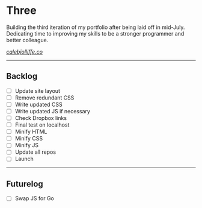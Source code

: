 # Three

Building the third iteration of my portfolio after being laid off in mid-July. Dedicating time to improving my skills to be a stronger programmer and better colleague.

*[calebjolliffe.co](https://calebjolliffe.co)*

---

## Backlog
- [ ] Update site layout
- [ ] Remove redundant CSS
- [ ] Write updated CSS
- [ ] Write updated JS if necessary
- [ ] Check Dropbox links
- [ ] Final test on localhost
- [ ] Minify HTML
- [ ] Minify CSS
- [ ] Minify JS
- [ ] Update all repos
- [ ] Launch

---

## Futurelog
- [ ] Swap JS for Go
